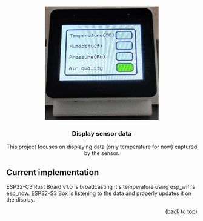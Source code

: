 <a name="readme-top"></a>

<br />
<div align="center">
  <a href="https://github.com/sambenko/display-sensor-data">
    <img src="images/sensor_display.jpg" alt="Sensor data displayed" width="300" height="300">
  </a>

<h3 align="center">Display sensor data</h3>

  <p align="center">
    This project focuses on displaying data (only temperature for now) captured by the sensor.
  </p>
</div>

## Current implementation

ESP32-C3 Rust Board v1.0 is broadcasting it's temperature using esp_wifi's esp_now. 
ESP32-S3 Box is listening to the data and properly updates it on the display.


<p align="right">(<a href="#readme-top">back to top</a>)</p>

